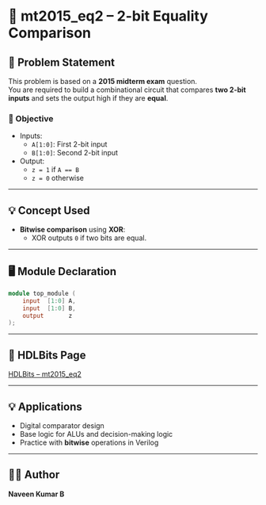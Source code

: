 # 🔁 mt2015_eq2 – 2-bit Equality Comparison

## 📘 Problem Statement

This problem is based on a **2015 midterm exam** question.  
You are required to build a combinational circuit that compares **two 2-bit inputs** and sets the output high if they are **equal**.

### 🎯 Objective

- Inputs:  
  - `A[1:0]`: First 2-bit input  
  - `B[1:0]`: Second 2-bit input  
- Output:  
  - `z = 1` if `A == B`  
  - `z = 0` otherwise  

---

## 💡 Concept Used

- **Bitwise comparison** using **XOR**:
  - XOR outputs `0` if two bits are equal.
  
---

## 🖥️ Module Declaration

```verilog
module top_module (
    input  [1:0] A,
    input  [1:0] B,
    output       z
);
```

---

## 🔗 HDLBits Page

[HDLBits – mt2015_eq2](https://hdlbits.01xz.net/wiki/Mt2015_eq2)

---

## 💡 Applications

- Digital comparator design  
- Base logic for ALUs and decision-making logic  
- Practice with **bitwise** operations in Verilog  

---

## 👨‍💻 Author

**Naveen Kumar B**
